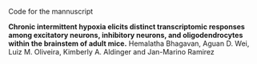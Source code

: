 Code for the mannuscript

**Chronic intermittent hypoxia elicits distinct transcriptomic responses among excitatory neurons, inhibitory neurons, and oligodendrocytes within the brainstem of adult mice.**
Hemalatha Bhagavan, Aguan D. Wei, Luiz M. Oliveira, Kimberly A. Aldinger and Jan-Marino Ramirez
